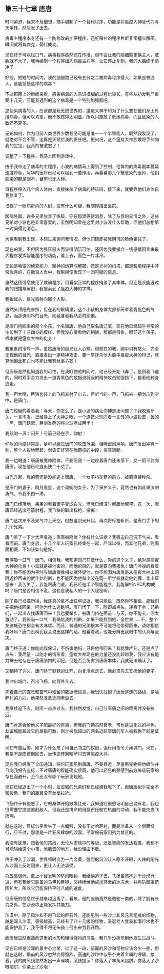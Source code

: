 ## 第三十七章 唐唐

时间紧迫，我来不及细想，随手编制了一个替代程序，功能是将瘟疫大神替代为与天争锋，然后发了出去。

病毒主程序本身还有一个防修改的加密程序，还好赌神的程序片断非常擅长解密，瞬间就将其攻克，替代成功。

现在终于可以松口气，病毒程序虽然还在传播，但不会让我的脑细胞更换主人，威胁就不大了，我再编制一个程序加入病毒主程序，让它停止复制，我的大脑终于清净了。

好险，短短的时间内，我的脑细胞已经有五分之二被病毒程序侵入，如果是普通人，谁能抵挡这样的病毒？

不过照网上的新闻来看，感染病毒的人意识模糊的过程比较长，有些从初发到严重要十几天，可能我遇到的这个病毒是一个特别加强版吧。

那些染病毒的人，应该都是玩无限世界的，瘟疫大神不知为了什么要在他们身上传播病毒，但可以肯定，他不敢做得太明显，所以只施放了低级病毒，而且感染的人数还不算多。

无论如何，作为目前人类世界少数甚至可能是唯一一个半智能人，既然我发现了，就绝对不会不管，这算是天赋给我的责任吧。更何况，这个瘟疫大神胆敢将手伸向我的宝宝，我真的被激怒了！

调整了一下程序，我马上回到游戏中。

由于我带走了病毒的主程序，小波的病情马上得到了控制，他体内的病毒副本蔓延速度降低，阿华的医疗已经可以起到一些作用。再看看那几个被感染的医师，他们感染的都是副本，目前也无大碍。

将程序伸入几个病人体内，直接抹杀了病毒的特征码，接下来，就要靠他们身体自我修复了。

扫视了一圈病房内的人们，没有什么可疑，我随即踏出医院。

医院外面，许多兄弟放弃了练级，守在那里等待消息，除了与我的交情之外，这些兄弟对小波也是非常喜爱的，虽然明知呆在这里对小波没什么帮助，但他们总想第一时间得到消息。

大家看到我出现，本想过来询问我情况，但他们随即被我阴沉的脸色镇住了。

现在的我，不但因为强压怒火而显得阴沉可怕，还因为我要摒弃一切感情因素来最大程序发挥智能程序的功能，看上去，面色一片冰冷。

无论是哈雷的侦查能力，赌神的运算与解密，还是光神的扫描，都是智能程序中非常优秀的，在数百人当中，我瞬间便发现了一团可疑的信息。

虽然这团信息使用了欺骗程序，用看似正常的程序掩盖了其本体，但还是没能逃过我的扫描与解密，我搜索到了瘟疫大神的字样。

我抬起头，目光直射向那个人影。

虽然头顶阳光普照，但在我的眼睛里，这个小孩的身体大部都笼罩着青黑色的气息，而那道阴冷的目光，则蕴含着我熟悉的怨恨。

是唐门抱回来的那个小孩，小名唐唐，他自己取名唐辽滨，现在他已经超乎寻常的生长到了十三四岁的模样，但我没心情看他的相貌，那都是假象，眼前这个孩子，根本就是瘟疫大神的化身！

我重重的冷哼一声，虽然唐唐的目光让人心寒，但现在的我，胸中只有怒火，完全无视他的目光，直接发出一道精神攻击，要一举抹杀他大脑中瘟疫大神的印记，就算他因此死亡也不能让我有丝毫心软！

但唐唐显然也知道我的可怕，在我盯住他的同时，他已经开始飞奔了，是倒着飞退的，同时双手合力发出一道青黑色的数据流将我的精神攻击勉强挡下，接着他转身逃走。

我一声大喝，巨狼套装上的飞抓直射了出去，但听当的一声，飞抓被一把剑击到空中，是唐门。

唐门惊疑的看着我：与天，你怎么了，是小波的病让你神志出问题了？我咬紧牙关，一言不发，已经换上了火神之眼，一个连技火球向着十丈外的小波投去，轰的一声，唐门跃起，巨剑准确的将火球劈成两半！

我怒喝一声：闪开！弓箭已经在手，仰射！

仰射的角度非常高，足可以绕过唐门的攻击范围，但听罡风声响，唐门发出冲宵一剑，整个人拔地而起，剑锋正好斩在我箭枝的中段，将其斩断。

我一边喝道：唐唐被魔神附体，不要阻我！一边趁着唐门还未落下，又一箭平射向唐唐，现在他已经逃出快二十丈了。

白光升起，我的箭还是没能追上唐唐，一个女子挡在箭的前方，被箭直接秒杀。

是唐门的妻子，晓月晨星，这个温婉的女子，为了保护义子，竟然也有如此果决的勇气，令我不由一滞。

唐门已经落地，呆呆的看着妻子变成白光，但我已经没时间跟他解释，这一次，唐唐已经逃出弓箭射程，我飞快的取出标枪，投掷！

唐门这次来不及聚气冲上天空，但数道剑光升起，再次将标枪斩断，是唐门手下的几个兄弟。

唐门呆了一下才大声吼道：唐唐被附体？你有什么证据？我强迫自己沉下气来，看看面前，唐门身后，十几个军人玩家已经集在一起，严阵以待，而其他兄弟，则面面相觑，不如该如何是好。

我深吸一口气：唐门，相信我，我知道自己在做什么，你的这个义子，绝对是瘟疫大神的化身！小波就是被他害的，而他的目的，就是要向我报仇！唐门冷竣的看着我：你不能因为平时与唐唐很难相处就怀疑他，你不能因为唐唐是从瘟疫大神山洞附近捡回来的就作此判断，也不能因为他和小波在同一所学校就定他的罪，拿出证据来！我苦笑了，我能跟唐门说，我已经是半个智能程序，我能解析NPC的构成吗？唐门是否相信不说，这也是我私人的一个大秘密啊。

除了自己扫描所得，我还真的拿不出任何证据，我只能说：既然你不相信，那我们先把他找回来，问他为什么逃跑吧。唐门愣了一下，随即点点头，转身下令：兄弟们，一起出去找唐唐回来！我也要举步，被唐门挡在面前：与天，你不能去，你太激动了。我长吸一口气：我确信我的判断，如果不能找到他，全世界……不，整个友谊城恐怕都会有大麻烦。而且，普通的兄弟根本不可能将他带得回来，请你相信我好吗？唐门没料到我会说出这样的话，他看着我，他能分辨出我眼中的认真与坚决。

唐门终于道：你能向我保证，不伤害他吗，只将他带回来？我犹豫片刻，还是点了点头：我尽量！以刚才的情形看，瘟疫大神现在的力量还没能超越我，我应该有能力抹去他存在于唐唐脑内的印记，但是否会伤害到唐唐本体，我就无法确认了。

又相持了许久，唐门终于默默的让开，向复活点走去，他必须先去安抚他的妻子。

我冲出城门，召出飞扬，向野外奔去。

凭着自己的直觉和空气中残留的数据流信息，我很快找到了唐唐逃走的路线，是哈萨村的方向，他果然准备逃回老巢去。

我继续追下去，时间一点点过去，我赫然发觉，自己与唐唐之间的距离并没有拉近。

唐门肯定会给他义子配最好的座骑，但我的飞扬虽然衰老，可也是进化过的神驹，友谊城能超过它的屈指可数，刚才被我超过的两名追踪唐唐的军人被我抛下就是证明。

现在有些后悔，刚才为什么忘了用自己领主的权限，强行用指令关闭城门，现在，我是不是应该倒回去，坐传送阵到哈萨村去等瘟疫大神。

现在我已经发了全国通知，任何玩家见到唐唐，不要靠近，尽量用宠物将他缠住并且向我报告座标，不过唐唐的智能确实很高，他可以轻易的预感到前方练级玩家的存在而避开，至今还没有哪个玩家发现他。

现在已经追出了一个小时，友谊城的兄弟们都已经被我甩下了，但唐唐似乎完全不知疲惫，我们的距离没有丝毫拉近。

飞扬终于有些怒了，它的身体开始散发红光，我知道它很想证明自己没有老，我也很需要它提速追赶敌人，但我还是拼命的用意识压制它热血的冲动，我不能失去飞扬啊。

就在这时，目标似乎发生了一点偏移，没有正对哈萨村，而是准备从一个侧面绕行，只不过，那里是一片狂风肆虐的沙漠，平常被玩家们列为禁区的。

我没有犹豫，跟着他的路线，无论从游戏中的等级，还是智能的发达程度，我都不可能输给这个小孩，他敢去的地方，我没理由不敢。

终于冲入了沙漠，世界顿时变为一片金黄，强烈的风沙让人睁不开眼，火辣的阳光从沙面上反射回来，更让人无法承受。

将五感调低，戴上小智发明的防风眼镜，我继续追下去，飞扬虽然不适于沙漠行进，但有我给它装备的马甲和目镜，又持续给他施加轻微的冰冻术，并将防御罩范围扩大，所以它仍能保持平时八成的速度。

但唐唐的信息终于越来越远离了，看来，他的座骑竟然是骆驼一类的，除了拥有长力之外，在沙漠中正能发挥其能力。

沙漠中，除了风沙和不时飞起的巨石外，还能见到一些沙土和风元素组成的怪物，越是深入沙漠，等级越高，已经有了八十几级的怪物，圣诞老人套装和潜行术也不能保护我了，我不得不将无头骑士召出来为我开路。

而唐唐显然很熟悉这里的地形和懂得怪物的习性，我几乎没感觉到他发生过战斗。

现在已经是沙漠的最中心地带，过了这一段，前面的风沙和怪物应该会少一些，但就在这时，眼前的风沙忽然变得强烈，高速的沙粒中似乎杂夹着金属的呼啸，接着，我的防风镜忽然发出一声碎响，系统提示：你落入了羊角风陷阱，你落入了沙眼陷阱，你染上了沙眼！


